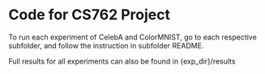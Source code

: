 # Code for CS762 Project

To run each experiment of CelebA and ColorMNIST, go to each respective subfolder, and follow the instruction in subfolder README.

Full results for all experiments can also be found in {exp_dir}/results

